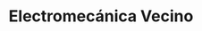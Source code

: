 ---
title: "Electromecánica Vecino"
url: /zamora/electromecanica-vecino/
shop: reparación de automóviles
---